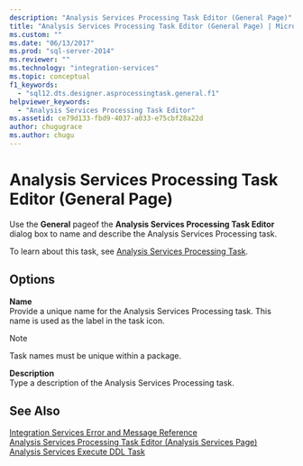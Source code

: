 ```yaml
---
description: "Analysis Services Processing Task Editor (General Page)"
title: "Analysis Services Processing Task Editor (General Page) | Microsoft Docs"
ms.custom: ""
ms.date: "06/13/2017"
ms.prod: "sql-server-2014"
ms.reviewer: ""
ms.technology: "integration-services"
ms.topic: conceptual
f1_keywords: 
  - "sql12.dts.designer.asprocessingtask.general.f1"
helpviewer_keywords: 
  - "Analysis Services Processing Task Editor"
ms.assetid: ce79d133-fbd9-4037-a033-e75cbf28a22d
author: chugugrace
ms.author: chugu
---
```

# Analysis Services Processing Task Editor (General Page)
  Use the **General** pageof the **Analysis Services Processing Task Editor** dialog box to name and describe the Analysis Services Processing task.  
  
 To learn about this task, see [Analysis Services Processing Task](control-flow/analysis-services-processing-task.md).  
  
## Options  
 **Name**  
 Provide a unique name for the Analysis Services Processing task. This name is used as the label in the task icon.  
  
> [!NOTE]  
>  Task names must be unique within a package.  
  
 **Description**  
 Type a description of the Analysis Services Processing task.  
  
## See Also  
 [Integration Services Error and Message Reference](../../2014/integration-services/integration-services-error-and-message-reference.md)   
 [Analysis Services Processing Task Editor &#40;Analysis Services Page&#41;](../../2014/integration-services/analysis-services-processing-task-editor-analysis-services-page.md)   
 [Analysis Services Execute DDL Task](control-flow/analysis-services-execute-ddl-task.md)  
  
  
